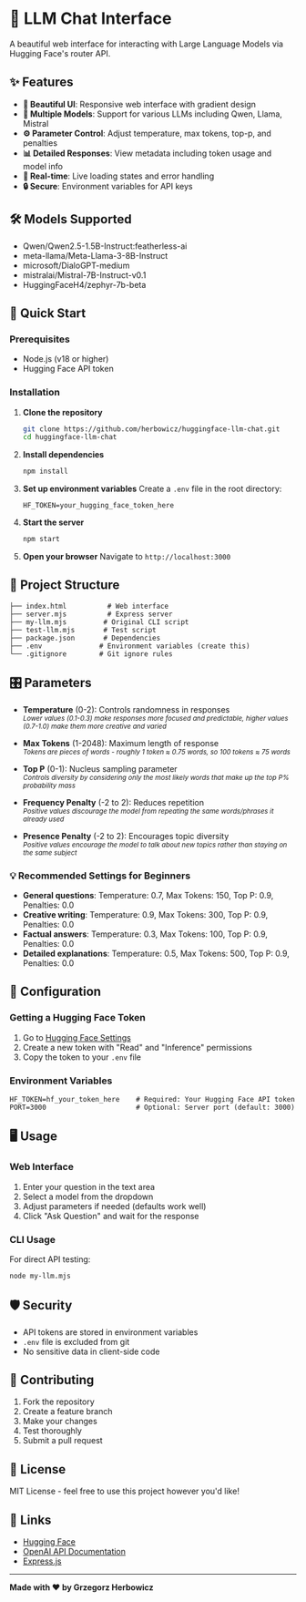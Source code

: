 # 🤖 LLM Chat Interface

A beautiful web interface for interacting with Large Language Models via Hugging Face's router API.

## ✨ Features

- **🎨 Beautiful UI**: Responsive web interface with gradient design
- **🔄 Multiple Models**: Support for various LLMs including Qwen, Llama, Mistral
- **⚙️ Parameter Control**: Adjust temperature, max tokens, top-p, and penalties
- **📊 Detailed Responses**: View metadata including token usage and model info
- **🚀 Real-time**: Live loading states and error handling
- **🔒 Secure**: Environment variables for API keys

## 🛠️ Models Supported

- Qwen/Qwen2.5-1.5B-Instruct:featherless-ai
- meta-llama/Meta-Llama-3-8B-Instruct
- microsoft/DialoGPT-medium
- mistralai/Mistral-7B-Instruct-v0.1
- HuggingFaceH4/zephyr-7b-beta

## 🚀 Quick Start

### Prerequisites

- Node.js (v18 or higher)
- Hugging Face API token

### Installation

1. **Clone the repository**
   ```bash
   git clone https://github.com/herbowicz/huggingface-llm-chat.git
   cd huggingface-llm-chat
   ```

2. **Install dependencies**
   ```bash
   npm install
   ```

3. **Set up environment variables**
   Create a `.env` file in the root directory:
   ```env
   HF_TOKEN=your_hugging_face_token_here
   ```

4. **Start the server**
   ```bash
   npm start
   ```

5. **Open your browser**
   Navigate to `http://localhost:3000`

## 📁 Project Structure

```
├── index.html          # Web interface
├── server.mjs          # Express server
├── my-llm.mjs         # Original CLI script
├── test-llm.mjs       # Test script
├── package.json       # Dependencies
├── .env              # Environment variables (create this)
└── .gitignore        # Git ignore rules
```

## 🎛️ Parameters

- **Temperature** (0-2): Controls randomness in responses  
  <sub>*Lower values (0.1-0.3) make responses more focused and predictable, higher values (0.7-1.0) make them more creative and varied*</sub>

- **Max Tokens** (1-2048): Maximum length of response  
  <sub>*Tokens are pieces of words - roughly 1 token ≈ 0.75 words, so 100 tokens ≈ 75 words*</sub>

- **Top P** (0-1): Nucleus sampling parameter  
  <sub>*Controls diversity by considering only the most likely words that make up the top P% probability mass*</sub>

- **Frequency Penalty** (-2 to 2): Reduces repetition  
  <sub>*Positive values discourage the model from repeating the same words/phrases it already used*</sub>

- **Presence Penalty** (-2 to 2): Encourages topic diversity  
  <sub>*Positive values encourage the model to talk about new topics rather than staying on the same subject*</sub>

### 💡 Recommended Settings for Beginners

- **General questions**: Temperature: 0.7, Max Tokens: 150, Top P: 0.9, Penalties: 0.0
- **Creative writing**: Temperature: 0.9, Max Tokens: 300, Top P: 0.9, Penalties: 0.0  
- **Factual answers**: Temperature: 0.3, Max Tokens: 100, Top P: 0.9, Penalties: 0.0
- **Detailed explanations**: Temperature: 0.5, Max Tokens: 500, Top P: 0.9, Penalties: 0.0

## 🔧 Configuration

### Getting a Hugging Face Token

1. Go to [Hugging Face Settings](https://huggingface.co/settings/tokens)
2. Create a new token with "Read" and "Inference" permissions
3. Copy the token to your `.env` file

### Environment Variables

```env
HF_TOKEN=hf_your_token_here    # Required: Your Hugging Face API token
PORT=3000                      # Optional: Server port (default: 3000)
```

## 🖥️ Usage

### Web Interface

1. Enter your question in the text area
2. Select a model from the dropdown
3. Adjust parameters if needed (defaults work well)
4. Click "Ask Question" and wait for the response

### CLI Usage

For direct API testing:
```bash
node my-llm.mjs
```

## 🛡️ Security

- API tokens are stored in environment variables
- `.env` file is excluded from git
- No sensitive data in client-side code

## 🤝 Contributing

1. Fork the repository
2. Create a feature branch
3. Make your changes
4. Test thoroughly
5. Submit a pull request

## 📄 License

MIT License - feel free to use this project however you'd like!

## 🔗 Links

- [Hugging Face](https://huggingface.co/)
- [OpenAI API Documentation](https://platform.openai.com/docs)
- [Express.js](https://expressjs.com/)

---

**Made with ❤️ by Grzegorz Herbowicz**
